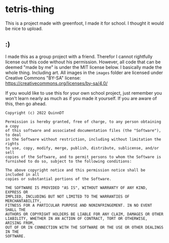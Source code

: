 # tetris-thing
This is a project made with greenfoot, I made it for school.
I thought it would be nice to upload.

## :)

I made this as a group project with a friend. Therefor I cannot rightfully license out this code without his permission.
However, all code that can be deemed "made by me" is under the MIT license below. I basically made the whole thing. Including art.
All images in the `images` folder are licensed under Creative Commons "BY-SA" license: https://creativecommons.org/licenses/by-sa/4.0/

If you would like to use this for your own school project, just remember you won't learn nearly as much as if you made it yourself.
If you are aware of this, then go ahead.

```
Copyright (c) 2022 QuinnDT

Permission is hereby granted, free of charge, to any person obtaining a copy
of this software and associated documentation files (the "Software"), to deal
in the Software without restriction, including without limitation the rights
to use, copy, modify, merge, publish, distribute, sublicense, and/or sell
copies of the Software, and to permit persons to whom the Software is
furnished to do so, subject to the following conditions:

The above copyright notice and this permission notice shall be included in all
copies or substantial portions of the Software.

THE SOFTWARE IS PROVIDED "AS IS", WITHOUT WARRANTY OF ANY KIND, EXPRESS OR
IMPLIED, INCLUDING BUT NOT LIMITED TO THE WARRANTIES OF MERCHANTABILITY,
FITNESS FOR A PARTICULAR PURPOSE AND NONINFRINGEMENT. IN NO EVENT SHALL THE
AUTHORS OR COPYRIGHT HOLDERS BE LIABLE FOR ANY CLAIM, DAMAGES OR OTHER
LIABILITY, WHETHER IN AN ACTION OF CONTRACT, TORT OR OTHERWISE, ARISING FROM,
OUT OF OR IN CONNECTION WITH THE SOFTWARE OR THE USE OR OTHER DEALINGS IN THE
SOFTWARE.
```
